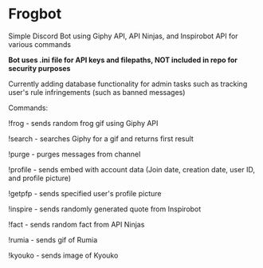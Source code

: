 # Frogbot
Simple Discord Bot using Giphy API, API Ninjas, and Inspirobot API for various commands

**Bot uses .ini file for API keys and filepaths, NOT included in repo for security purposes**

Currently adding database functionality for admin tasks such as tracking user's rule infringements (such as banned messages)

Commands:

!frog - sends random frog gif using Giphy API

!search <search-term> - searches Giphy for a gif and returns first result

!purge - purges messages from channel

!profile - sends embed with account data (Join date, creation date, user ID, and profile picture)

!getpfp <user-id> - sends specified user's profile picture

!inspire - sends randomly generated quote from Inspirobot

!fact - sends random fact from API Ninjas

!rumia - sends gif of Rumia

!kyouko - sends image of Kyouko
